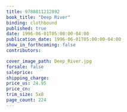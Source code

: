 ```yaml
---
title: 9780811212892
book_title: "Deep River"
binding: clothbound
published: true
date: 1996-06-01T05:00:00-04:00
publication_date: 1996-06-01T05:00:00-04:00
show_in_forthcoming: false
contributors:

cover_image_path: Deep_River.jpg
forsale: false
saleprice:
shipping_charge:
price_us: 24.95
price_cn:
trim_size: 5x8
page_count: 224
---
```


